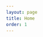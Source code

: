 ```yaml
---
layout: page
title: Home
order: 1
---
```


<html>
<head>
    <title>Inspiration Gallery</title>
    <style>
        /* CSS for styling the gallery */
        .gallery {
            display: flex;
            flex-wrap: wrap;
            justify-content: space-between;
        }
        
        .gallery-item {
            flex-basis: calc(33.33% - 20px);
            margin-bottom: 20px;
        }
        
        .gallery-item img {
            max-width: 100%;
            height: auto;
            display: block;
            margin: 0 auto;
        }
    </style>
</head>
<body>
    <h3>But first, a lil photo dump :)</h3>
    <div class="gallery">
        <div class="gallery-item">
            <img src="images/photo-dump/meri_cat.jpg" alt="Inspiration 1">
        </div>
        <div class="gallery-item">
            <img src="images/photo-dump/meri_flowers.jpg" alt="Inspiration 2">
        </div>
        <div class="gallery-item">
            <img src="images/photo-dump/meri_food.jpg" alt="Inspiration 3">
        </div>
        <div class="gallery-item">
            <img src="images/photo-dump/meri_niels.jpg" alt="Inspiration 4">
        </div>
        <div class="gallery-item">
            <img src="images/photo-dump/meri_siurana.jpg" alt="Inspiration 5">
        </div>
        <div class="gallery-item">
            <img src="images/photo-dump/sunset.jpg" alt="Inspiration 6">
        </div>
        <div class="gallery-item">
            <img src="images/photo-dump/meri_cow.jpg" alt="Inspiration 3">
        </div>
        <div class="gallery-item">
            <img src="images/photo-dump/meri_moto.jpg" alt="Inspiration 4">
        </div>
        <div class="gallery-item">
            <img src="images/photo-dump/meri_pa.jpg" alt="Inspiration 5">
        </div>
        <!-- Add more images as needed -->
    </div>
</body>
</html>